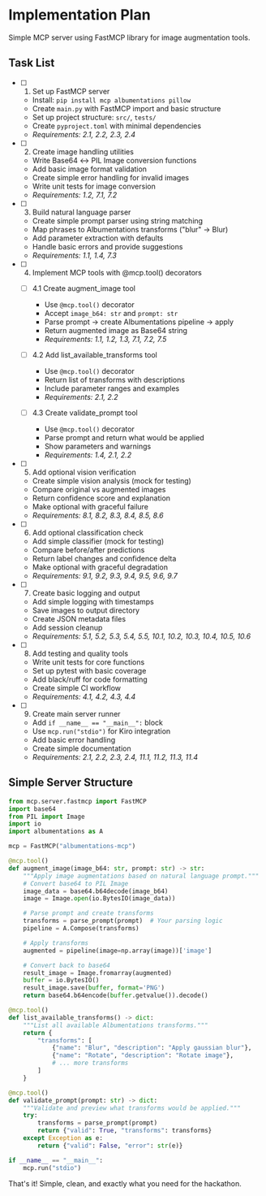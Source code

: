 # Implementation Plan

Simple MCP server using FastMCP library for image augmentation tools.

## Task List

- [ ] 1. Set up FastMCP server

  - Install: `pip install mcp albumentations pillow`
  - Create `main.py` with FastMCP import and basic structure
  - Set up project structure: `src/`, `tests/`
  - Create `pyproject.toml` with minimal dependencies
  - _Requirements: 2.1, 2.2, 2.3, 2.4_

- [ ] 2. Create image handling utilities

  - Write Base64 ↔ PIL Image conversion functions
  - Add basic image format validation
  - Create simple error handling for invalid images
  - Write unit tests for image conversion
  - _Requirements: 1.2, 7.1, 7.2_

- [ ] 3. Build natural language parser

  - Create simple prompt parser using string matching
  - Map phrases to Albumentations transforms ("blur" → Blur)
  - Add parameter extraction with defaults
  - Handle basic errors and provide suggestions
  - _Requirements: 1.1, 1.4, 7.3_

- [ ] 4. Implement MCP tools with @mcp.tool() decorators

  - [ ] 4.1 Create augment_image tool

    - Use `@mcp.tool()` decorator
    - Accept `image_b64: str` and `prompt: str`
    - Parse prompt → create Albumentations pipeline → apply
    - Return augmented image as Base64 string
    - _Requirements: 1.1, 1.2, 1.3, 7.1, 7.2, 7.5_

  - [ ] 4.2 Add list_available_transforms tool

    - Use `@mcp.tool()` decorator
    - Return list of transforms with descriptions
    - Include parameter ranges and examples
    - _Requirements: 2.1, 2.2_

  - [ ] 4.3 Create validate_prompt tool
    - Use `@mcp.tool()` decorator
    - Parse prompt and return what would be applied
    - Show parameters and warnings
    - _Requirements: 1.4, 2.1, 2.2_

- [ ] 5. Add optional vision verification

  - Create simple vision analysis (mock for testing)
  - Compare original vs augmented images
  - Return confidence score and explanation
  - Make optional with graceful failure
  - _Requirements: 8.1, 8.2, 8.3, 8.4, 8.5, 8.6_

- [ ] 6. Add optional classification check

  - Add simple classifier (mock for testing)
  - Compare before/after predictions
  - Return label changes and confidence delta
  - Make optional with graceful degradation
  - _Requirements: 9.1, 9.2, 9.3, 9.4, 9.5, 9.6, 9.7_

- [ ] 7. Create basic logging and output

  - Add simple logging with timestamps
  - Save images to output directory
  - Create JSON metadata files
  - Add session cleanup
  - _Requirements: 5.1, 5.2, 5.3, 5.4, 5.5, 10.1, 10.2, 10.3, 10.4, 10.5, 10.6_

- [ ] 8. Add testing and quality tools

  - Write unit tests for core functions
  - Set up pytest with basic coverage
  - Add black/ruff for code formatting
  - Create simple CI workflow
  - _Requirements: 4.1, 4.2, 4.3, 4.4_

- [ ] 9. Create main server runner
  - Add `if __name__ == "__main__":` block
  - Use `mcp.run("stdio")` for Kiro integration
  - Add basic error handling
  - Create simple documentation
  - _Requirements: 2.1, 2.2, 2.3, 2.4, 11.1, 11.2, 11.3, 11.4_

## Simple Server Structure

```python
from mcp.server.fastmcp import FastMCP
import base64
from PIL import Image
import io
import albumentations as A

mcp = FastMCP("albumentations-mcp")

@mcp.tool()
def augment_image(image_b64: str, prompt: str) -> str:
    """Apply image augmentations based on natural language prompt."""
    # Convert base64 to PIL Image
    image_data = base64.b64decode(image_b64)
    image = Image.open(io.BytesIO(image_data))

    # Parse prompt and create transforms
    transforms = parse_prompt(prompt)  # Your parsing logic
    pipeline = A.Compose(transforms)

    # Apply transforms
    augmented = pipeline(image=np.array(image))['image']

    # Convert back to base64
    result_image = Image.fromarray(augmented)
    buffer = io.BytesIO()
    result_image.save(buffer, format='PNG')
    return base64.b64encode(buffer.getvalue()).decode()

@mcp.tool()
def list_available_transforms() -> dict:
    """List all available Albumentations transforms."""
    return {
        "transforms": [
            {"name": "Blur", "description": "Apply gaussian blur"},
            {"name": "Rotate", "description": "Rotate image"},
            # ... more transforms
        ]
    }

@mcp.tool()
def validate_prompt(prompt: str) -> dict:
    """Validate and preview what transforms would be applied."""
    try:
        transforms = parse_prompt(prompt)
        return {"valid": True, "transforms": transforms}
    except Exception as e:
        return {"valid": False, "error": str(e)}

if __name__ == "__main__":
    mcp.run("stdio")
```

That's it! Simple, clean, and exactly what you need for the hackathon.

